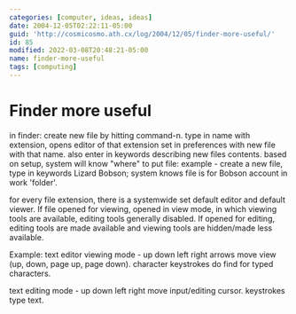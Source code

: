 ```yaml
---
categories: [computer, ideas, ideas]
date: 2004-12-05T02:22:11-05:00
guid: 'http://cosmicosmo.ath.cx/log/2004/12/05/finder-more-useful/'
id: 85
modified: 2022-03-08T20:48:21-05:00
name: finder-more-useful
tags: [computing]
---
```


Finder more useful
==================

in finder: create new file by hitting command-n. type in name with extension, opens editor of that extension set in preferences with new file with that name. also enter in keywords describing new files contents. based on setup, system will know "where" to put file: example - create a new file, type in keywords Lizard Bobson; system knows file is for Bobson account in work 'folder'.

for every file extension, there is a systemwide set default editor and default viewer. If file opened for viewing, opened in view mode, in which viewing tools are available, editing tools generally disabled. If opened for editing, editing tools are made available and viewing tools are hidden/made less available.

Example: text editor viewing mode - up down left right arrows move view (up, down, page up, page down). character keystrokes do find for typed characters.

text editing mode - up down left right move input/editing cursor. keystrokes type text.
